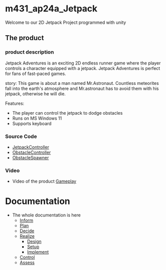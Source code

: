 # m431_ap24a_Jetpack
Welcome to our 2D Jetpack Project programmed with unity


## The product

### product description

Jetpack Adventures is an exciting 2D endless runner game where the player controls a character equipped with a jetpack.
Jetpack Adventures is perfect for fans of fast-paced games.

story: 
This game is about a man named Mr.Astronaut. Countless meteorites fall into the earth's atmosphere and Mr.astronaut has to avoid them with his jetpack, otherwise he will die.

Features:

- The player can control the jetpack to dodge obstacles 
- Runs on MS Windows 11
- Supports keyboard

### Source Code

- [JetpackController](https://github.com/Ronnilants/m431_ap24a_Jetpack/blob/main/02_Jetpack/Assets/scripts/JetpackController.cs)
- [ObstacleController](https://github.com/Ronnilants/m431_ap24a_Jetpack/blob/main/02_Jetpack/Assets/scripts/ObstacleController.cs)
- [ObstacleSpawner](https://github.com/Ronnilants/m431_ap24a_Jetpack/blob/main/02_Jetpack/Assets/scripts/ObstacleSpawner.cs)

### Video 

- Video of the product
  [Gameplay]()

# Documentation

- The whole documentation is here
    - [Inform](https://github.com/Ronnilants/m431_ap24a_Jetpack/blob/main/01_Documentation/01_IPERKA/01_Inform.md)
    - [Plan](https://github.com/Ronnilants/m431_ap24a_Jetpack/blob/main/01_Documentation/01_IPERKA/02_plan.md)
    - [Decide](https://github.com/Ronnilants/m431_ap24a_Jetpack/blob/main/01_Documentation/01_IPERKA/03_decide.md)
    - [Realize](https://github.com/Ronnilants/m431_ap24a_Jetpack/blob/main/01_Documentation/01_IPERKA/04_realize.md)
      - [Design](https://github.com/Ronnilants/m431_ap24a_Jetpack/blob/main/01_Documentation/01_IPERKA/04_realize.md#design)
      - [Setup](https://github.com/Ronnilants/m431_ap24a_Jetpack/blob/main/01_Documentation/01_IPERKA/04_realize.md#setup)
      - [Implement](https://github.com/Ronnilants/m431_ap24a_Jetpack/blob/main/01_Documentation/01_IPERKA/04_realize.md#implement)
    - [Control](https://github.com/Ronnilants/m431_ap24a_Jetpack/blob/main/01_Documentation/01_IPERKA/05_control.md)
    - [Assess](https://github.com/Ronnilants/m431_ap24a_Jetpack/blob/main/01_Documentation/01_IPERKA/06_assess.md)


  
        





